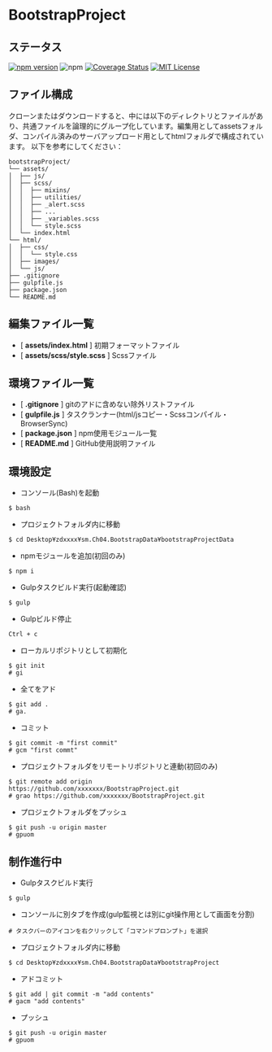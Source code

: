 # BootstrapProject

## ステータス

[![npm version](https://img.shields.io/npm/v/react.svg?style=flat)](https://www.npmjs.com/package/react) 
![npm](https://img.shields.io/npm/dt/express.svg)
[![Coverage Status](https://img.shields.io/coveralls/facebook/react/master.svg?style=flat)](https://coveralls.io/github/facebook/react?branch=master)
[![MIT License](http://img.shields.io/badge/license-MIT-blue.svg?style=flat)](LICENSE)

## ファイル構成

クローンまたはダウンロードすると、中には以下のディレクトリとファイルがあり、共通ファイルを論理的にグループ化しています。編集用としてassetsフォルダ、コンパイル済みのサーバアップロード用としてhtmlフォルダで構成されています。 以下を参考にしてください：

```
bootstrapProject/
└── assets/
│  ├── js/
│  ├── scss/
│  │  ├── mixins/
│  │  ├── utilities/
│  │  ├── _alert.scss
│  │  ├── ...
│  │  ├── _variables.scss
│  │  └── style.scss
│  └── index.html
└── html/
│  ├── css/
│  │  └── style.css
│  ├── images/
│  └── js/
├── .gitignore
├── gulpfile.js
├── package.json
└── README.md
```

## 編集ファイル一覧
- [ __assets/index.html__ ] 初期フォーマットファイル
- [ __assets/scss/style.scss__ ] Scssファイル

## 環境ファイル一覧
- [ __.gitignore__ ] gitのアドに含めない除外リストファイル
- [ __gulpfile.js__ ] タスクランナー(html/jsコピー・Scssコンパイル・BrowserSync)
- [ __package.json__ ] npm使用モジュール一覧
- [ __README.md__ ] GitHub使用説明ファイル

## 環境設定

- コンソール(Bash)を起動
```shell
$ bash
```

- プロジェクトフォルダ内に移動
```shell
$ cd Desktop¥zdxxxx¥sm.Ch04.BootstrapData¥bootstrapProjectData
```

- npmモジュールを追加(初回のみ)
```shell
$ npm i
```

- Gulpタスクビルド実行(起動確認)
```shell
$ gulp
```

- Gulpビルド停止
```shell
Ctrl + c
```

- ローカルリポジトリとして初期化
```git
$ git init 
# gi
```

- 全てをアド
```git
$ git add . 
# ga.
```

- コミット
```git
$ git commit -m "first commit" 
# gcm "first commt"
```

- プロジェクトフォルダをリモートリポジトリと連動(初回のみ)
```git
$ git remote add origin https://github.com/xxxxxxx/BootstrapProject.git
# grao https://github.com/xxxxxxx/BootstrapProject.git
```

- プロジェクトフォルダをプッシュ
```git
$ git push -u origin master
# gpuom
```

## 制作進行中

- Gulpタスクビルド実行
```shell
$ gulp
```

- コンソールに別タブを作成(gulp監視とは別にgit操作用として画面を分割)
```shell
# タスクバーのアイコンを右クリックして「コマンドプロンプト」を選択
```

- プロジェクトフォルダ内に移動
```shell
$ cd Desktop¥zdxxxx¥sm.Ch04.BootstrapData¥bootstrapProject
```

- アドコミット
```git
$ git add | git commit -m "add contents" 
# gacm "add contents"
```

- プッシュ
```git
$ git push -u origin master
# gpuom
```
